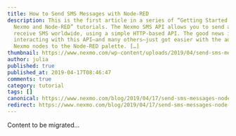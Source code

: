 ```yaml
---
title: How to Send SMS Messages with Node-RED
description: This is the first article in a series of “Getting Started with
  Nexmo and Node-RED” tutorials. The Nexmo SMS API allows you to send and
  receive SMS worldwide, using a simple HTTP-based API. The good news is,
  interacting with this API—and many others—just got easier with the addition of
  Nexmo nodes to the Node-RED palette. […]
thumbnail: https://www.nexmo.com/wp-content/uploads/2019/04/send-sms-messages-node-red.png
author: julia
published: true
published_at: 2019-04-17T08:46:47
comments: true
category: tutorial
tags: []
canonical: https://www.nexmo.com/blog/2019/04/17/send-sms-messages-node-red-dr
redirect: https://www.nexmo.com/blog/2019/04/17/send-sms-messages-node-red-dr
---
```

Content to be migrated...

